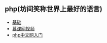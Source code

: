 ## php(坊间笑称世界上最好的语言)
+ [基础](http://www.w3school.com.cn/php/index.asp)
+ [慕课网视频](http://www.imooc.com/learn/54)
+ [php中文网入门](http://www.php.cn/course/2.html)
